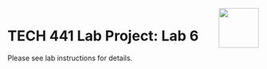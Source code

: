 <img src="https://my.uj.edu/ICS/icsfs/UJ-(PMS172_K).png?target=8e5fba74-02a1-4453-b028-f0a88a3412e2" style="height:80px;float:right;margin-left:10px;">

# TECH 441 Lab Project: Lab 6

Please see lab instructions for details.